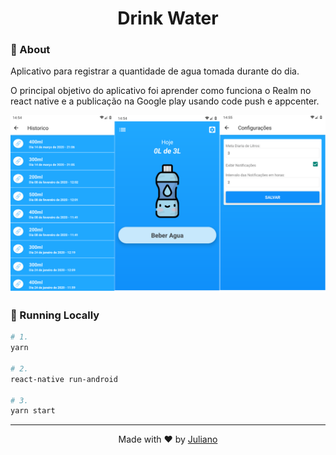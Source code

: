 <h1 align="center">Drink Water</h1>


### :page_with_curl: About
Aplicativo para registrar a quantidade de agua tomada durante do dia.

O principal objetivo do aplicativo foi aprender como funciona o Realm no react native e a publicação na Google play usando code push e appcenter.

![Screenshot 1](screenshot.png)

### :rocket: Running Locally


```sh
# 1.
yarn

# 2.
react-native run-android

# 3.
yarn start

```


---

<p align="center">
Made with ♥ by <a href="https://www.linkedin.com/in/juliano-sirtori">Juliano</a>
</p>